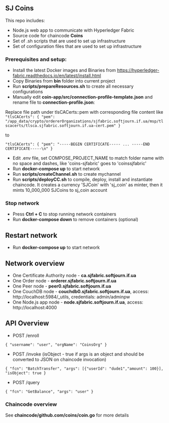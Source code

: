 ## SJ Coins

This repo includes:
 * Node.js web app to communicate with Hyperledger Fabric 
 * Source code for chaincode **Coins**
 * Set of .sh scripts that are used to set up infrastructure
 * Set of configuration files that are used to set up infrastructure

### Prerequisites and setup:

 * Install the latest Docker images and Binaries from https://hyperledger-fabric.readthedocs.io/en/latest/install.html
 * Copy Binaries from **bin** folder into current project
 * Run **scripts/prepareResources.sh** to create all necessary configurations
 * Manually edit **coin-app/src/connection-profile-template.json** and rename file to **connection-profile.json**:

Replace file path under tlsCACerts::pem with corresponding file content like
``
"tlsCACerts": {
    "pem": "/app_data/crypto/ordererOrganizations/sjfabric.softjourn.if.ua/msp/tlscacerts/tlsca.sjfabric.softjourn.if.ua-cert.pem"
}
``

 to

``
  "tlsCACerts": {
    "pem": "-----BEGIN CERTIFICATE----- ... -----END CERTIFICATE-----\n"
  }
``
 * Edit .env file, set COMPOSE_PROJECT_NAME to match folder name with no space and dashes, like 'coins-sjfabric' goes to 'coinssjfabric'  
 * Run **docker-compose up** to start network
 * Run **scripts/createChannel.sh** to create mychannel
 * Run **scripts/deployCC.sh** to compile, deploy, install and instantiate chaincode. It creates a currency 'SJCoin' with 'sj_coin' as minter, then it mints 10_000_000 SJCoins to sj_coin account
 
### Stop network
 * Press **Ctrl + C** to stop running network containers
 * Run **docker-compose down** to remove containers (optional)

## Restart network 
  * Run **docker-compose up** to start network
  
## Network overview
 * One Certificate Authority node - **ca.sjfabric.softjourn.if.ua**
 * One Order node - **orderer.sjfabric.softjourn.if.ua**
 * One Peer node - **peer0.sjfabric.softjourn.if.ua**
 * One CouchDB node - **couchdb0.sjfabric.softjourn.if.ua**, access: http://localhost:5984/_utils, credentials: admin/adminpw
 * One Node.js app node - **node.sjfabric.softjourn.if.ua**, access: http://localhost:4000

## API Overview
 * POST /enroll 
 
`{
   "username": "user",
   "orgName": "CoinsOrg"
 }`
 
 * POST /invoke (isObject - true if args is an object and should be converted to JSON on chaincode invocation)

`{
    "fcn": "BatchTransfer",
    "args": [{"userId": "dude1","amount": 100}],
    "isObject": true
 }`
  * POST /query 
 
`{
    "fcn": "GetBalance",
    "args": "user"
 }`
 
 ### Chaincode overview
  See **chaincode/github.com/coins/coin.go** for more details

